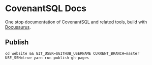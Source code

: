 # CovenantSQL Docs

One stop documentation of CovenantSQL and related tools, build with [Docusaurus](https://github.com/facebook/Docusaurus).

## Publish

```
cd website && GIT_USER=$GITHUB_USERNAME CURRENT_BRANCH=master USE_SSH=true yarn run publish-gh-pages
```
